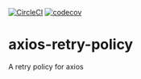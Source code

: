 [![CircleCI](https://circleci.com/gh/stijnbuurman/axios-retry-policy/tree/master.svg?style=svg)](https://circleci.com/gh/stijnbuurman/axios-retry-policy/tree/master)
[![codecov](https://codecov.io/gh/stijnbuurman/axios-retry-policy/branch/master/graph/badge.svg)](https://codecov.io/gh/stijnbuurman/axios-retry-policy)


# axios-retry-policy

A retry policy for axios
